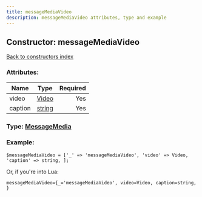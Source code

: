 ```yaml
---
title: messageMediaVideo
description: messageMediaVideo attributes, type and example
---
```

## Constructor: messageMediaVideo  
[Back to constructors index](index.md)



### Attributes:

| Name     |    Type       | Required |
|----------|:-------------:|---------:|
|video|[Video](../types/Video.md) | Yes|
|caption|[string](../types/string.md) | Yes|



### Type: [MessageMedia](../types/MessageMedia.md)


### Example:

```
$messageMediaVideo = ['_' => 'messageMediaVideo', 'video' => Video, 'caption' => string, ];
```  

Or, if you're into Lua:  


```
messageMediaVideo={_='messageMediaVideo', video=Video, caption=string, }

```


